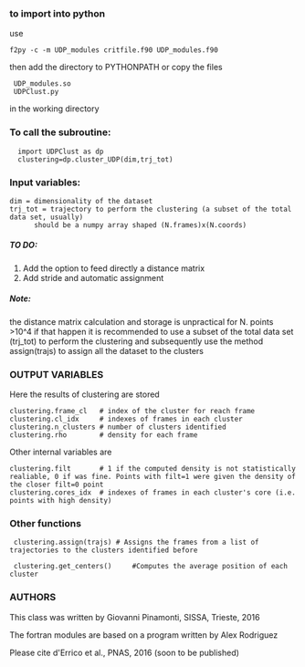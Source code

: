 ### to import into python ###
use

	f2py -c -m UDP_modules critfile.f90 UDP_modules.f90

then add the directory to PYTHONPATH or copy the files

     UDP_modules.so
     UDPClust.py

in the working directory


### To call the subroutine: ###
      import UDPClust as dp
      clustering=dp.cluster_UDP(dim,trj_tot)


### Input variables: ###
    dim = dimensionality of the dataset
    trj_tot = trajectory to perform the clustering (a subset of the total data set, usually)
          should be a numpy array shaped (N.frames)x(N.coords)


##### TO DO: #####
1) Add the option to feed directly a distance matrix
2) Add stride and automatic assignment


##### Note: #####
the distance matrix calculation and storage is unpractical for N. points >10^4
if that happen it is recommended to use a subset of the total data set (trj_tot)
to perform the clustering and subsequently use the method assign(trajs) to assign
all the dataset to the clusters


### OUTPUT VARIABLES ###
Here the results of clustering are stored

    clustering.frame_cl   # index of the cluster for reach frame
    clustering.cl_idx     # indexes of frames in each cluster
    clustering.n_clusters # number of clusters identified
    clustering.rho        # density for each frame
Other internal variables are

    clustering.filt       # 1 if the computed density is not statistically realiable, 0 if was fine. Points with filt=1 were given the density of the closer filt=0 point
    clustering.cores_idx  # indexes of frames in each cluster's core (i.e. points with high density)


### Other functions ###
     clustering.assign(trajs) # Assigns the frames from a list of trajectories to the clusters identified before

     clustering.get_centers()     #Computes the average position of each cluster


### AUTHORS ###
This class was written by Giovanni Pinamonti, SISSA, Trieste, 2016

The fortran modules are based on a program written by Alex Rodriguez

Please cite 
d'Errico et al., PNAS, 2016 (soon to be published)